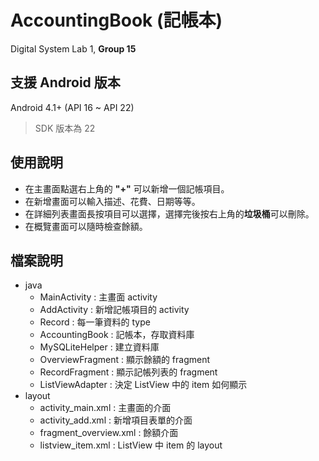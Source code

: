 # AccountingBook (記帳本)
Digital System Lab 1, **Group 15**

## 支援 Android 版本
Android 4.1+ (API 16 ~ API 22)
> SDK 版本為 22

## 使用說明
- 在主畫面點選右上角的 **"+"** 可以新增一個記帳項目。
- 在新增畫面可以輸入描述、花費、日期等等。
- 在詳細列表畫面長按項目可以選擇，選擇完後按右上角的**垃圾桶**可以刪除。
- 在概覽畫面可以隨時檢查餘額。

## 檔案說明
- java
    - MainActivity      : 主畫面 activity
    - AddActivity       : 新增記帳項目的 activity
    - Record            : 每一筆資料的 type
    - AccountingBook    : 記帳本，存取資料庫
    - MySQLiteHelper    : 建立資料庫
    - OverviewFragment  : 顯示餘額的 fragment
    - RecordFragment    : 顯示記帳列表的 fragment
    - ListViewAdapter   : 決定 ListView 中的 item 如何顯示
- layout
    - activity_main.xml     : 主畫面的介面
    - activity_add.xml      : 新增項目表單的介面
    - fragment_overview.xml : 餘額介面
    - listview_item.xml     : ListView 中 item 的 layout
